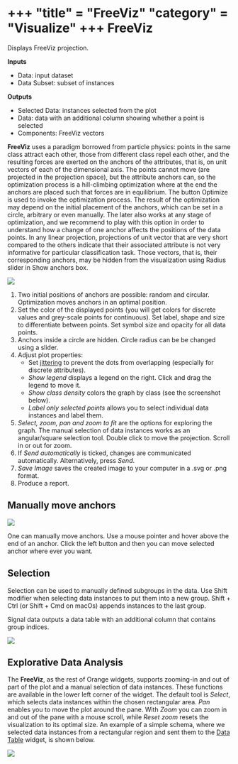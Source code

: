 +++
"title" = "FreeViz"
"category" = "Visualize"
+++
FreeViz
=======

Displays FreeViz projection.

**Inputs**

- Data: input dataset
- Data Subset: subset of instances

**Outputs**

- Selected Data: instances selected from the plot
- Data: data with an additional column showing whether a point is selected
- Components: FreeViz vectors

**FreeViz** uses a paradigm borrowed from particle physics: points in the same class attract each other, those from different class repel each other, and the resulting forces are exerted on the anchors of the attributes, that is, on unit vectors of each of the dimensional axis. The points cannot move (are projected in the projection space), but the attribute anchors can, so the optimization process is a hill-climbing optimization where at the end the anchors are placed such that forces are in equilibrium. The button Optimize is used to invoke the optimization process. The result of the optimization may depend on the initial placement of the anchors, which can be set in a circle, arbitrary or even manually. The later also works at any stage of optimization, and we recommend to play with this option in order to understand how a change of one anchor affects the positions of the data points. In any linear projection, projections of unit vector that are very short compared to the others indicate that their associated attribute is not very informative for particular classification task. Those vectors, that is, their corresponding anchors, may be hidden from the visualization using Radius slider in Show anchors box.

![](../images/freeviz-zoo-stamped.png)

1. Two initial positions of anchors are possible: random and circular. Optimization moves anchors in an optimal position.
2. Set the color of the displayed points (you will get colors for discrete values and grey-scale points for continuous). Set label, shape and size to differentiate between points. Set symbol size and opacity for all data points.
3. Anchors inside a circle are hidden. Circle radius can be be changed using a slider.
4. Adjust plot properties:
   - Set [jittering](https://en.wikipedia.org/wiki/Jitter) to prevent the dots from overlapping (especially for discrete attributes).
   - *Show legend* displays a legend on the right. Click and drag the legend to move it.
   - *Show class density* colors the graph by class (see the screenshot below).
   - *Label only selected points* allows you to select individual data instances and label them.
5. *Select, zoom, pan and zoom to fit* are the options for exploring the graph. The manual selection of data instances works as an angular/square selection tool. Double click to move the projection. Scroll in or out for zoom.
6. If *Send automatically* is ticked, changes are communicated automatically. Alternatively, press *Send*.
7. *Save Image* saves the created image to your computer in a .svg or .png format.
8. Produce a report.

Manually move anchors
---------------------

![](../images/freeviz-moveanchor.png)

One can manually move anchors. Use a mouse pointer and hover above the end of an anchor. Click the left button and then you can move selected anchor where ever you want.

Selection
---------

Selection can be used to manually defined subgroups in the data. Use Shift modifier when selecting data instances to put them into a new group. Shift + Ctrl (or Shift + Cmd on macOs) appends instances to the last group.

Signal data outputs a data table with an additional column that contains group indices.

![](../images/FreeViz-selection.png)

Explorative Data Analysis
-------------------------

The **FreeViz**, as the rest of Orange widgets, supports zooming-in and out of part of the plot and a manual selection of data instances. These functions are available in the lower left corner of the widget. The default tool is *Select*, which selects data instances within the chosen rectangular area. *Pan* enables you to move the plot around the pane. With *Zoom* you can zoom in and out of the pane with a mouse scroll, while *Reset zoom* resets the visualization to its optimal size. An example of a simple schema, where we selected data instances from a rectangular region and sent them to the [Data Table](../../data/datatable/) widget, is shown below.

![](../images/FreeViz-Example-Explorative.png)
